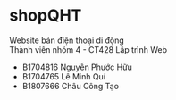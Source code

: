# shopQHT
Website bán điện thoại di động <br/>
Thành viên nhóm 4 - CT428 Lập trình Web <br/>
<ul>
        <li>B1704816	Nguyễn Phước Hữu</li>
        <li>B1704765	Lê Minh Quí</li>
        <li>B1807666	Châu Công Tạo</li>
    </ul>

